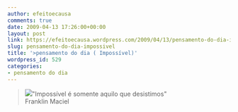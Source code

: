 ```yaml
---
author: efeitoecausa
comments: true
date: 2009-04-13 17:26:00+00:00
layout: post
link: https://efeitoecausa.wordpress.com/2009/04/13/pensamento-do-dia-impossivel/
slug: pensamento-do-dia-impossivel
title: '>pensamento do dia ( Impossível)'
wordpress_id: 529
categories:
- pensamento do dia
---
```


>[![](http://efeitoecausa.files.wordpress.com/2009/04/impossivel.jpg?w=300)](http://efeitoecausa.files.wordpress.com/2009/04/impossivel.jpg)"Impossível é somente aquilo que desistimos"  
Franklin Maciel
